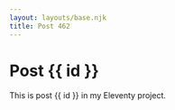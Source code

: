 ```yaml
---
layout: layouts/base.njk
title: Post 462
---
```


# Post {{ id }}

This is post {{ id }} in my Eleventy project.
